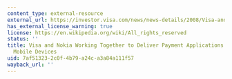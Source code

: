 ```yaml
---
content_type: external-resource
external_url: https://investor.visa.com/news/news-details/2008/Visa-and-Nokia-Working-Together-to-Deliver-Payment-Applications-for-Next-Generation-Mobile-Devices/default.aspx
has_external_license_warning: true
license: https://en.wikipedia.org/wiki/All_rights_reserved
status: ''
title: Visa and Nokia Working Together to Deliver Payment Applications for Next Generation
  Mobile Devices
uid: 7af51323-2c0f-4b79-a24c-a3a84a111f57
wayback_url: ''
---
```

